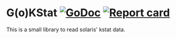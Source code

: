 # G(o)KStat [![GoDoc](https://godoc.org/github.com/gfrey/gkstat?status.svg)](http://godoc.org/github.com/gfrey/gkstat) [![Report card](https://goreportcard.com/badge/github.com/gfrey/gkstat)](https://goreportcard.com/report/github.com/gfrey/gkstat)

This is a small library to read solaris' kstat data.
